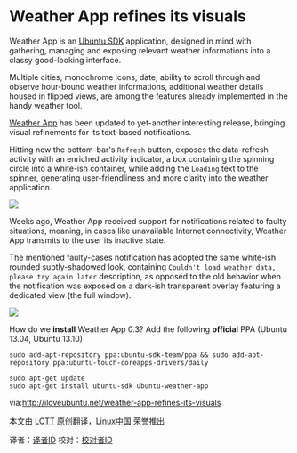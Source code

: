 Weather App refines its visuals
================================================================================
Weather App is an [Ubuntu SDK][2] application, designed in mind with gathering, managing and exposing relevant weather informations into a classy good-looking interface.

Multiple cities, monochrome icons, date, ability to scroll through and observe hour-bound weather informations, additional weather details housed in flipped views, are among the features already implemented in the handy weather tool.

[Weather App][2] has been updated to yet-another interesting release, bringing visual refinements for its text-based notifications.

Hitting now the bottom-bar's `Refresh` button, exposes the data-refresh activity with an enriched activity indicator, a box containing the spinning circle into a white-ish container, while adding the `Loading` text to the spinner, generating user-friendliness and more clarity into the weather application.

![](http://iloveubuntu.net/pictures_me/weather%20app%20new%20activity%20indicator%20sep22.png)

Weeks ago, Weather App received support for notifications related to faulty situations, meaning, in cases like unavailable Internet connectivity, Weather App transmits to the user its inactive state.

The mentioned faulty-cases notification has adopted the same white-ish rounded subtly-shadowed look, containing `Couldn't load weather data, please try again later` description, as opposed to the old behavior when the notification was exposed on a dark-ish transparent overlay featuring a dedicated view (the full window).

![](http://iloveubuntu.net/pictures_me/weather%20app%20internet%20notification.png)

How do we **install** Weather App 0.3?
Add the following **official** PPA (Ubuntu 13.04, Ubuntu 13.10)

    sudo add-apt-repository ppa:ubuntu-sdk-team/ppa && sudo add-apt-repository ppa:ubuntu-touch-coreapps-drivers/daily
    
    sudo apt-get update
    sudo apt-get install ubuntu-sdk ubuntu-weather-app


via:http://iloveubuntu.net/weather-app-refines-its-visuals 

本文由 [LCTT][] 原创翻译，[Linux中国][] 荣誉推出

译者：[译者ID][] 校对：[校对者ID][]

[LCTT]:https://github.com/LCTT/TranslateProject
[Linux中国]:http://linux.cn/portal.php
[译者ID]:http://linux.cn/space/译者ID
[校对者ID]:http://linux.cn/space/校对者ID

[1]:http://developer.ubuntu.com/get-started/
[2]:https://launchpad.net/ubuntu-weather-app